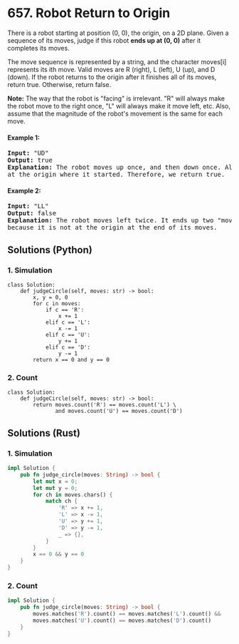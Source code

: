 # 657. Robot Return to Origin
There is a robot starting at position (0, 0), the origin, on a 2D plane. Given a sequence of its moves, judge if this robot **ends up at (0, 0)** after it completes its moves.

The move sequence is represented by a string, and the character moves[i] represents its ith move. Valid moves are R (right), L (left), U (up), and D (down). If the robot returns to the origin after it finishes all of its moves, return true. Otherwise, return false.

**Note:** The way that the robot is "facing" is irrelevant. "R" will always make the robot move to the right once, "L" will always make it move left, etc. Also, assume that the magnitude of the robot's movement is the same for each move.

#### Example 1:
<pre>
<strong>Input:</strong> "UD"
<strong>Output:</strong> true
<strong>Explanation:</strong> The robot moves up once, and then down once. All moves have the same magnitude, so it ended up
at the origin where it started. Therefore, we return true.
</pre>

#### Example 2:
<pre>
<strong>Input:</strong> "LL"
<strong>Output:</strong> false
<strong>Explanation:</strong> The robot moves left twice. It ends up two "moves" to the left of the origin. We return false
because it is not at the origin at the end of its moves.
</pre>

## Solutions (Python)

### 1. Simulation
```Python3
class Solution:
    def judgeCircle(self, moves: str) -> bool:
        x, y = 0, 0
        for c in moves:
            if c == 'R':
                x += 1
            elif c == 'L':
                x -= 1
            elif c == 'U':
                y += 1
            elif c == 'D':
                y -= 1
        return x == 0 and y == 0
```

### 2. Count
```Python3
class Solution:
    def judgeCircle(self, moves: str) -> bool:
        return moves.count('R') == moves.count('L') \
               and moves.count('U') == moves.count('D')
```

## Solutions (Rust)

### 1. Simulation
```Rust
impl Solution {
    pub fn judge_circle(moves: String) -> bool {
        let mut x = 0;
        let mut y = 0;
        for ch in moves.chars() {
            match ch {
                'R' => x += 1,
                'L' => x -= 1,
                'U' => y += 1,
                'D' => y -= 1,
                _ => {},
            }
        }
        x == 0 && y == 0
    }
}
```

### 2. Count
```Rust
impl Solution {
    pub fn judge_circle(moves: String) -> bool {
        moves.matches('R').count() == moves.matches('L').count() &&
        moves.matches('U').count() == moves.matches('D').count()
    }
}
```

